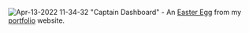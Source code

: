 
![Apr-13-2022 11-34-32](https://user-images.githubusercontent.com/15821138/163247358-879d4fce-d1f5-4b9d-b90c-1886d5f011e2.gif)
"Captain Dashboard" - An [Easter Egg](https://tobob.earth/2/captaindashboard/index.html/) from my [portfolio](https://tobob.earth/) website.

<!-- ![Apr-09-2022 08-42-52](https://user-images.githubusercontent.com/15821138/162581182-2ee0d6eb-3aaa-4147-a667-c2248d6f476a.gif)
- "Purple Rain" (Codepen: https://codepen.io/robbobfrh84/pen/LRYLOr?editors=0010) -->
